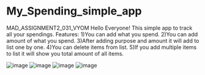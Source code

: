 # My_Spending_simple_app
MAD_ASSIGNMENT2_031_VYOM
Hello Everyone!
This simple app to track all your spendings.
Features:
1)You can add what you spend.
2)You can add amount of what you spend.
3)After adding purpose and amount it will add to list one by one.
4)You can delete items from list.
5)If you add multiple items to list it will show you total amount of all items. 

![image](https://github.com/vyom12345/My_Spending_simple_app/assets/127706856/2759488a-0a96-42b2-a81e-39e4d02aaa1e)
![image](https://github.com/vyom12345/My_Spending_simple_app/assets/127706856/865ce3df-13e2-49a4-8130-4b6bfb0cddf1)
![image](https://github.com/vyom12345/My_Spending_simple_app/assets/127706856/d9fa875a-e74e-494c-9486-6fcd2a828891)
![image](https://github.com/vyom12345/My_Spending_simple_app/assets/127706856/122fced1-0941-4e3f-8040-97be6d19c7c7)


